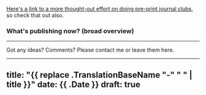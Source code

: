 <!--
Title goes here
-->

[Here's a link to a more thought-out effort on doing pre-print
journal clubs](https://docs.google.com/forms/d/1SQbmUUaMiBUbCNvq1UeXYNVljIftOcA-W1qGF_cr6Pc/viewform?edit_requested=true), so check that out also.

### What's publishing now? (broad overview)

---

Got any ideas? Comments? Please contact me or leave them here.

---
title: "{{ replace .TranslationBaseName "-" " " | title }}"
date: {{ .Date }}
draft: true
---


